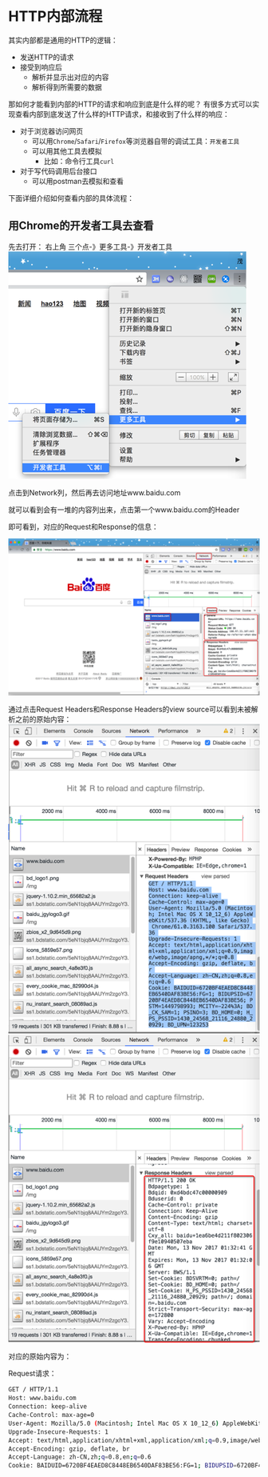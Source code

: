 # HTTP内部流程
其实内部都是通用的HTTP的逻辑：
- 发送HTTP的请求
- 接受到响应后
    - 解析并显示出对应的内容
    - 解析得到所需要的数据

那如何才能看到内部的HTTP的请求和响应到底是什么样的呢？
有很多方式可以实现查看内部到底发送了什么样的HTTP请求，和接收到了什么样的响应：
- 对于浏览器访问网页
    - 可以用`Chrome`/`Safari`/`Firefox`等浏览器自带的调试工具：`开发者工具`
    - 可以用其他工具去模拟
        - 比如：命令行工具`curl`
- 对于写代码调用后台接口
    - 可以用postman去模拟和查看

下面详细介绍如何查看内部的具体流程：

## 用Chrome的开发者工具去查看
先去打开：
右上角 三个点-》更多工具-》开发者工具
![](assets/img/9EED85A6-83B3-42DB-85D5-2B3B3E5F06A5.png)

点击到Network列，然后再去访问地址www.baidu.com

就可以看到会有一堆的内容列出来，点击第一个www.baidu.com的Header

即可看到，对应的Request和Response的信息：

![](assets/img/681BB8D6-73BC-4EAD-804E-4014E5C12299.png)

通过点击Request Headers和Response Headers的view source可以看到未被解析之前的原始内容：
![](assets/img/B7221FAE-3275-4973-88BC-D4E79EB59875.png)
![](assets/img/58E15E6F-F862-4DFA-B248-EA981AB89FE6.png)

对应的原始内容为：

Request请求：
```bash
GET / HTTP/1.1
Host: www.baidu.com
Connection: keep-alive
Cache-Control: max-age=0
User-Agent: Mozilla/5.0 (Macintosh; Intel Mac OS X 10_12_6) AppleWebKit/537.36 (KHTML, like Gecko) Chrome/61.0.3163.100 Safari/537.36
Upgrade-Insecure-Requests: 1
Accept: text/html,application/xhtml+xml,application/xml;q=0.9,image/webp,image/apng,*/*;q=0.8
Accept-Encoding: gzip, deflate, br
Accept-Language: zh-CN,zh;q=0.8,en;q=0.6
Cookie: BAIDUID=6720BF4EAED8C8448EB6540DAF83BE56:FG=1; BIDUPSID=6720BF4EAED8C8448EB6540DAF83BE56; PSTM=1449798993; MCITY=-224%3A; BD_CK_SAM=1; PSINO=3; BD_HOME=0; H_PS_PSSID=1430_24568_21116_24880_20929; BD_UPN=123253
```



